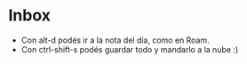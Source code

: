 # Inbox

- Con alt-d podés ir a la nota del día, como en Roam.
- Con ctrl-shift-s podés guardar todo y mandarlo a la nube :)
  

